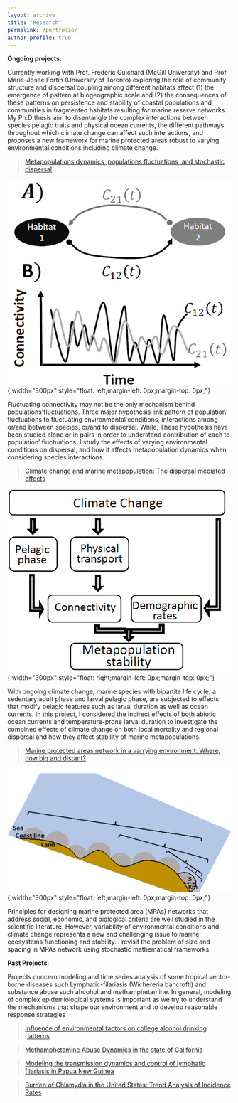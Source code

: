 ```yaml
---
layout: archive
title: "Research"
permalink: /portfolio/
author_profile: true
---
```


**Ongoing projects**:

Currently working with Prof. Frederic Guichard (McGill University) and Prof. Marie-Josee Fortin (University of Toronto) 
 exploring the role of community structure and dispersal coupling among different habitats affect (1) the emergence of 
pattern at biogeographic scale and (2) the consequences of these patterns on persistence and stability of coastal populations 
and communities in fragmented habitats resulting for marine reserve networks. My Ph.D thesis aim to disentangle the complex 
interactions between species pelagic traits and physical ocean currents, the different pathways throughout which climate 
change can affect such interactions, and proposes a new framework for marine protected areas robust to varying environmental 
conditions including climate change. 




>[Metapopulations dynamics, populations fluctuations, and stochastic dispersal ](https://ridouanbani.github.io/portfolio/portfolio-1/)

![](/images/pic1.png){:width="300px"
style="float: left;margin-left: 0px;margin-top: 0px;"}

Fluctuating connectivity may not be the only mechanism behind populations'fluctuations. 
Three major hypothesis link pattern of population' fluctuations to fluctuating environmental conditions, 
interactions among or/and between species, or/and to dispersal. While, These hypothesis have been studied alone or in pairs in order to understand contribution of each to population’ fluctuations.  I study the effects of varying environmental conditions on dispersal, and how it affects metapopulation dynamics when considering species interactions. 

>[Climate change and marine metapopulation: The dispersal mediated effects](https://ridouanbani.github.io/portfolio/portfolio-2/)

![](/images/pic2.png){:width="300px"
style="float: right;margin-left: 0px;margin-top: 0px;"}

With ongoing climate change, marine species with bipartite life cycle; a sedentary adult phase and larval 
pelagic phase, are subjected to effects that modify pelagic features such as larval duration 
as well as ocean currents. In this project, I considered the indirect effects of both abiotic ocean currents and 
temperature-prone larval duration to investigate the combined effects of climate change on both local mortality and 
regional dispersal and how they affect stability of marine metapopulations.

> [Marine protected areas network in a varrying environment: Where, how big and distant?](https://ridouanbani.github.io/portfolio/portfolio-3/)

![](/images/pic3.png){:width="300px"
style="float: left;margin-left: 0px;margin-top: 0px;"}

Principles for designing marine protected area (MPAs) networks that address social, economic, and biological criteria are well studied in the scientific literature. However, variability of environmental conditions and climate change represents a new and challenging issue to marine ecosystems functioning and stability. I revisit the problem of size and spacing in MPAs network using stochastic mathematical frameworks.


**Past Projects**:

Projects concern modeling and time series analysis of some tropical vector-borne diseases such Lymphatic-filariasis (Wichereria bancrofti) and substance abuse such ahcohol and methamphetamine. In general, modeling of complex epidemiological systems is important as we try to understand the mechanisms that shape our environment and to develop reasonable response strategies

>[Influence of environmental factors on college alcohol drinking patterns](https://ridouanbani.github.io/portfolio/portfolio-4/)

>[Methamphetamine Abuse Dynamics in the state of California](https://ridouanbani.github.io/portfolio/portfolio-5/)

>[Modeling the transmission dynamics and control of lymphatic filariasis in Papua New Guinea](https://ridouanbani.github.io/portfolio/portfolio-6)

>[Burden of Chlamydia in the United States: Trend Analysis of Incidence Rates ](https://ridouanbani.github.io/portfolio/portfolio-7/)





